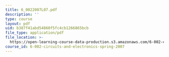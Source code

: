 ```yaml
---
title: 6_0022007L07.pdf
description: ''
type: course
layout: pdf
uid: b387f41abd54860f5fc4cb1266865bcb
file_type: application/pdf
file_location: >-
  https://open-learning-course-data-production.s3.amazonaws.com/6-002-circuits-and-electronics-spring-2007/b387f41abd54860f5fc4cb1266865bcb_6_0022007L07.pdf
course_id: 6-002-circuits-and-electronics-spring-2007
---
```

